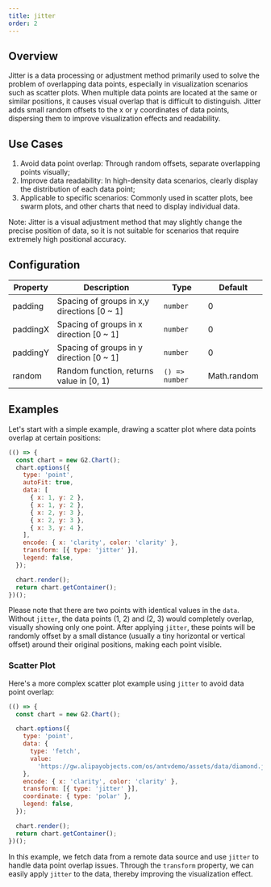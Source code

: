 ```yaml
---
title: jitter
order: 2
---
```


## Overview

Jitter is a data processing or adjustment method primarily used to solve the problem of overlapping data points, especially in visualization scenarios such as scatter plots. When multiple data points are located at the same or similar positions, it causes visual overlap that is difficult to distinguish. Jitter adds small random offsets to the x or y coordinates of data points, dispersing them to improve visualization effects and readability.

## Use Cases

1. Avoid data point overlap: Through random offsets, separate overlapping points visually;
2. Improve data readability: In high-density data scenarios, clearly display the distribution of each data point;
3. Applicable to specific scenarios: Commonly used in scatter plots, bee swarm plots, and other charts that need to display individual data.

Note: Jitter is a visual adjustment method that may slightly change the precise position of data, so it is not suitable for scenarios that require extremely high positional accuracy.

## Configuration

| Property | Description                                    | Type           | Default     |
| -------- | ---------------------------------------------- | -------------- | ----------- |
| padding  | Spacing of groups in x,y directions [0 ~ 1]   | `number`       | 0           |
| paddingX | Spacing of groups in x direction [0 ~ 1]       | `number`       | 0           |
| paddingY | Spacing of groups in y direction [0 ~ 1]       | `number`       | 0           |
| random   | Random function, returns value in [0, 1)       | `() => number` | Math.random |

## Examples

Let's start with a simple example, drawing a scatter plot where data points overlap at certain positions:

```js | ob
(() => {
  const chart = new G2.Chart();
  chart.options({
    type: 'point',
    autoFit: true,
    data: [
      { x: 1, y: 2 },
      { x: 1, y: 2 },
      { x: 2, y: 3 },
      { x: 2, y: 3 },
      { x: 3, y: 4 },
    ],
    encode: { x: 'clarity', color: 'clarity' },
    transform: [{ type: 'jitter' }],
    legend: false,
  });

  chart.render();
  return chart.getContainer();
})();
```

Please note that there are two points with identical values in the `data`. Without `jitter`, the data points (1, 2) and (2, 3) would completely overlap, visually showing only one point.
After applying `jitter`, these points will be randomly offset by a small distance (usually a tiny horizontal or vertical offset) around their original positions, making each point visible.

### Scatter Plot

Here's a more complex scatter plot example using `jitter` to avoid data point overlap:

```js | ob
(() => {
  const chart = new G2.Chart();

  chart.options({
    type: 'point',
    data: {
      type: 'fetch',
      value:
        'https://gw.alipayobjects.com/os/antvdemo/assets/data/diamond.json',
    },
    encode: { x: 'clarity', color: 'clarity' },
    transform: [{ type: 'jitter' }],
    coordinate: { type: 'polar' },
    legend: false,
  });

  chart.render();
  return chart.getContainer();
})();
```

In this example, we fetch data from a remote data source and use `jitter` to handle data point overlap issues. Through the `transform` property, we can easily apply `jitter` to the data, thereby improving the visualization effect.
